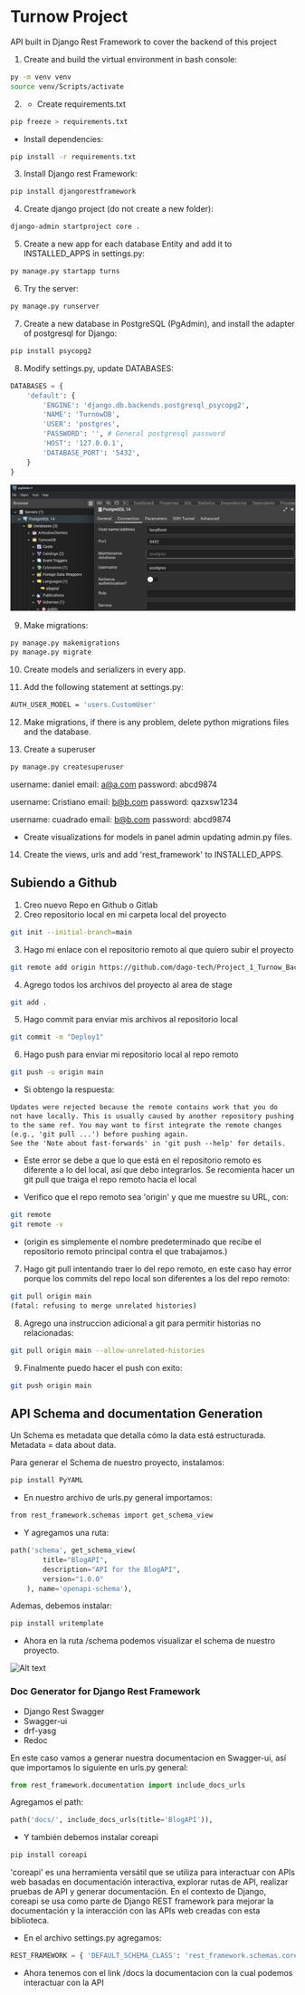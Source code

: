 # Turnow Project


API built in Django Rest Framework to cover the backend of this project

1. Create and build the virtual environment in bash console:

```sh
py -m venv venv
source venv/Scripts/activate
```
2. - Create requirements.txt
```sh
pip freeze > requirements.txt
```
- Install dependencies:
```sh
pip install -r requirements.txt
```

3. Install Django rest Framework:

```sh
pip install djangorestframework
```
4. Create django project (do not create a new folder):

```sh
django-admin startproject core .
```

5. Create a new app for each database Entity and add it to INSTALLED_APPS in settings.py:
```sh
py manage.py startapp turns
```

6. Try the server:
```sh
py manage.py runserver
```

7. Create a new database in PostgreSQL (PgAdmin), and install the adapter of postgresql for Django:

```sh
pip install psycopg2
```

8. Modify settings.py, update DATABASES:

```py
DATABASES = {
    'default': {
        'ENGINE': 'django.db.backends.postgresql_psycopg2',
        'NAME': 'TurnowDB',
        'USER': 'postgres',
        'PASSWORD': '', # General postgresql password
        'HOST': '127.0.0.1',
        'DATABASE_PORT': '5432',
    }
}
```

![Alt text](../img/PostgreSQLServerProps.JPG)

9. Make migrations:

```sh
py manage.py makemigrations
py manage.py migrate
```

10. Create models and serializers in every app.

11. Add the following statement at settings.py:

```sh
AUTH_USER_MODEL = 'users.CustomUser'
```
12. Make migrations, if there is any problem, delete python migrations files and the database.

13. Create a superuser

```sh
py manage.py createsuperuser
```
username: daniel
email: a@a.com
password: abcd9874

username: Cristiano
email: b@b.com
password: qazxsw1234

username: cuadrado
email: b@b.com
password: abcd9874

- Create visualizations for models in panel admin updating admin.py files.

14. Create the views, urls and add 'rest_framework' to INSTALLED_APPS.


## Subiendo a Github

1. Creo nuevo Repo en Github o Gitlab
2. Creo repositorio local en mi carpeta local del proyecto
```sh
git init --initial-branch=main
```
3. Hago mi enlace con el repositorio remoto al que quiero subir el proyecto
```sh
git remote add origin https://github.com/dago-tech/Project_1_Turnow_Backend.git
```
4. Agrego todos los archivos del proyecto al area de stage
```sh
git add .
```
5. Hago commit para enviar mis archivos al repositorio local
```sh
git commit -m "Deploy1"
```
6. Hago push para enviar mi repositorio local al repo remoto
```sh
git push -u origin main
```
- Si obtengo la respuesta:
```
Updates were rejected because the remote contains work that you do
not have locally. This is usually caused by another repository pushing
to the same ref. You may want to first integrate the remote changes
(e.g., 'git pull ...') before pushing again.
See the 'Note about fast-forwards' in 'git push --help' for details.
```
- Este error se debe a que lo que está en el repositorio remoto es diferente a lo del local, así que debo integrarlos. Se recomienta hacer un git pull que traiga el repo remoto hacia el local

- Verifico que el repo remoto sea 'origin' y que me muestre su URL, con:

```sh
git remote
git remote -v
```

- (origin es simplemente el nombre predeterminado que recibe el repositorio remoto principal contra el que trabajamos.)

7. Hago git pull intentando traer lo del repo remoto, en este caso hay error porque los commits del repo local son diferentes a los del repo remoto:
```sh
git pull origin main 
(fatal: refusing to merge unrelated histories)
```
8. Agrego una instruccion adicional a git para permitir historias no relacionadas:
```sh
git pull origin main --allow-unrelated-histories
```
9. Finalmente puedo hacer el push con exito:
```sh
git push origin main
```


## API Schema and documentation Generation

Un Schema es metadata que detalla cómo la data está estructurada. Metadata = data about data.

Para generar el Schema de nuestro proyecto, instalamos:

```sh
pip install PyYAML
```

- En nuestro archivo de urls.py general importamos:
```sh
from rest_framework.schemas import get_schema_view
```

- Y agregamos una ruta:

```py
path('schema', get_schema_view(
        title="BlogAPI",
        description="API for the BlogAPI",
        version="1.0.0"
    ), name='openapi-schema'),
```

Ademas, debemos instalar:

```sh
pip install uritemplate
```
- Ahora en la ruta /schema podemos visualizar el schema de nuestro proyecto.

![Alt text](img/Schema1.jpg)


### Doc Generator for Django Rest Framework

- Django Rest Swagger
- Swagger-ui
- drf-yasg
- Redoc

En este caso vamos a generar nuestra documentacion en Swagger-ui, así que importamos lo siguiente en urls.py general:
```py
from rest_framework.documentation import include_docs_urls
```

Agregamos el path:

```py
path('docs/', include_docs_urls(title='BlogAPI')),
```
- Y también debemos instalar coreapi
```sh
pip install coreapi
```
'coreapi' es una herramienta versátil que se utiliza para interactuar con APIs web basadas en documentación interactiva, explorar rutas de API, realizar pruebas de API y generar documentación. En el contexto de Django, coreapi se usa como parte de Django REST framework para mejorar la documentación y la interacción con las APIs web creadas con esta biblioteca.

- En el archivo settings.py agregamos:

```py
REST_FRAMEWORK = { 'DEFAULT_SCHEMA_CLASS': 'rest_framework.schemas.coreapi.AutoSchema' }
```

- Ahora tenemos con el link /docs la documentacion con la cual podemos interactuar con la API